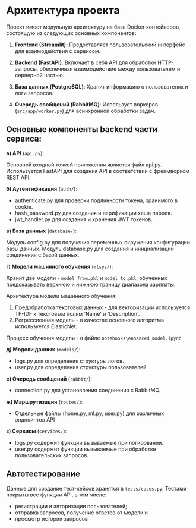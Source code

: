 # Архитектура проекта

Проект имеет модульную архитектуру на базе Docker контейнеров, состоящую из следующих основных компонентов:

1. **Frontend (Streamlit):** Предоставляет пользовательский интерфейс для взаимодействия с сервисом. 

2. **Backend (FastAPI)**. Включает в себя API для обработки HTTP-запросы, обеспечивая взаимодействие между пользователем и серверной частью.

3. **База данных (PostgreSQL)**: Хранит информацию о пользователях и логи запросов.

4. **Очередь сообщений (RabbitMQ)**: Использует воркеров (`src/app/worker.py`) для асинхронной обработки задач.

## Основные компоненты backend части сервиса:

**а) API** (`api.py`):

Основной входной точкой приложения является файл api.py.
Используется FastAPI для создания API в соответствии с фреймворком REST API.

**б) Аутентификация** (`auth/`):
- authenticate.py для проверки подлинности токена, хранимого в cookie.
- hash_password.py для создания и верификации хеша пароля.
- jwt_handler.py для создания и хранения JWT токенов.

**в) База данных** (`database/`):

Модуль config.py для получения переменных окружения конфигурации базы данных.
Модуль database.py для создания и инициализации соединения с базой данных.

**г) Модели машинного обучения** (`mlsys/`):

Хранит две модели - `model_from.pkl` и `model_to.pkl`, обученных предсказывать верхнюю и нижнюю границу диапазона зарплаты.

Архитектура модели машинного обучения:
1. Предобработка текстовых данных - для векторизации используется TF-IDF к текстовым полям 'Name' и 'Description'.
2. Регрессионная модель - в качестве основного алгоритма используется ElasticNet.

Процесс обучения модели - в файле `notebooks\enhanced_model.ipynb`

**д) Модели данных** (`models/`):
- logs.py для определения структуры логов.
- user.py для определения структуры пользователей.

**е) Очередь сообщений** (`rabbit/`):
- connection.py для установления соединения с RabbitMQ.

**ж) Маршрутизация** (`routes/`):
- Отдельные файлы (home.py, ml.py, user.py) для различных эндпоинтов API

**з) Сервисы** (`services/`):
- logs.py содержит функции вызываемые при логировании.
- user.py содержит функции вызываемые при обработке пользовательских запросов.

## **Автотестирование**

Данные для создание тест-кейсов хранятся в `tests/cases.py`. Тестами покрыты все функции API, в том числе:
- регистрации и авторизации пользователей;
- отправка запросов, получение ответов от модели и 
- просмотр истории запросов

